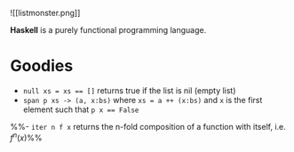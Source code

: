 ![[listmonster.png]]


**Haskell** is a purely functional programming language.


# Goodies
- `null xs = xs == []` returns true if the list is nil (empty list)
- `span p xs -> (a, x:bs)` where `xs = a ++ (x:bs)` and `x` is the first element such that `p x == False`




%%- `iter n f x` returns the n-fold composition of a function with itself, i.e. $f^{n}(x)$%%
